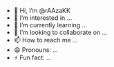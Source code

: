 - 👋 Hi, I’m @rAAzaKK
- 👀 I’m interested in ...
- 🌱 I’m currently learning ...
- 💞️ I’m looking to collaborate on ...
- 📫 How to reach me ...
- 😄 Pronouns: ...
- ⚡ Fun fact: ...

<!---
rAAzaKK/rAAzaKK is a ✨ special ✨ repository because its `README.md` (this file) appears on your GitHub profile.
You can click the Preview link to take a look at your changes.
--->
